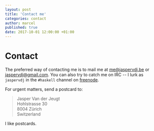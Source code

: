 ```yaml
---
layout: post
title: 'Contact me'
categories: contact
author: marcel
published: true
date: 2017-10-01 12:00:00 +01:00
---
```

# Contact

The preferred way of contacting me is to mail me at
[me@jaspervdj.be](mailto:me@jaspervdj.be) or
[jaspervdj@gmail.com](mailto:jaspervdj@gmail.com). You can also try to catch me
on IRC -- I lurk as `jaspervdj` in the `#haskell` channel on [freenode].

[freenode]: http://freenode.net/

For urgent matters, send a postcard to:

> Jasper Van der Jeugt  
> Hohlstrasse 30  
> 8004 Zürich  
> Switzerland  

I like postcards.
